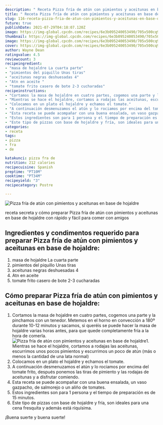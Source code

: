 ```yaml
---
description: " Receta Pizza fría de atún con pimientos y aceitunas en base de hojaldre"
title: " Receta Pizza fría de atún con pimientos y aceitunas en base de hojaldre"
slug: 116-receta-pizza-fria-de-atun-con-pimientos-y-aceitunas-en-base-de-hojaldre
future: true
publishDate: 2021-07-29T04:18:07.120Z
image: https://img-global.cpcdn.com/recipes/6e3b095240053490/705x500cq90/pizza-fria-de-atun-con-pimientos-y-aceitunas-en-base-de-hojaldre-foto-principal.jpg
thumbnail: https://img-global.cpcdn.com/recipes/6e3b095240053490/705x500cq90/pizza-fria-de-atun-con-pimientos-y-aceitunas-en-base-de-hojaldre-foto-principal.jpg
image: https://img-global.cpcdn.com/recipes/6e3b095240053490/705x500cq90/pizza-fria-de-atun-con-pimientos-y-aceitunas-en-base-de-hojaldre-foto-principal.jpg
cover: https://img-global.cpcdn.com/recipes/6e3b095240053490/705x500cq90/pizza-fria-de-atun-con-pimientos-y-aceitunas-en-base-de-hojaldre-foto-principal.jpg
author: Wayne Dean
ratingvalue: 4.5
reviewcount: 3
recipeingredient:
- "masa de hojaldre La cuarta parte"
- "pimientos del piquillo Unas tiras"
- "aceitunas negras deshuesadas 4"
- "Atn en aceite "
- "tomate frito casero de bote 2-3 cucharadas"
recipeinstructions:
- "Cortamos la masa de hojaldre en cuatro partes, cogemos una parte y la pinchamos con un tenedor. Metemos en el horno en convección a 180º durante 10-12 minutos y sacamos, si queréis se puede hacer la masa de hojaldre varias horas antes, para que quede completamente fría a la hora de comerla."
- "Mientras se hace el hojaldre, cortamos a rodajas las aceitunas, escurrimos unos pocos pimientos y escurrimos un poco de atún (más o menos la cantidad de una lata normal)"
- "Colocamos en un plato el hojaldre y echamos el tomate."
- "A continuación desmenuzamos el atún y lo rociamos por encima del tomate frito, después ponemos las tiras de pimiento y las rodajas de aceitunas y a disfrutar comiendo."
- "Esta receta se puede acompañar con una buena ensalada, un vaso gazpacho, de salmorejo o un aliño de tomates."
- "Estos ingredientes son para 1 persona y el tiempo de preparación es de 15 minutos."
- "Este tipo de pizzas con base de hojaldre y fría, son ideales para una cena fresquita y además está riquísima."
categories:
- receta
tags:
- pizza
- fra
- de

katakunci: pizza fra de 
nutrition: 212 calories
recipecuisine: Spanish
preptime: "PT10M"
cooktime: "PT34M"
recipeyield: "3"
recipecategory: Postre

---
```



![Pizza fría de atún con pimientos y aceitunas en base de hojaldre](https://img-global.cpcdn.com/recipes/6e3b095240053490/705x500cq90/pizza-fria-de-atun-con-pimientos-y-aceitunas-en-base-de-hojaldre-foto-principal.jpg)

receta secreta y cómo preparar Pizza fría de atún con pimientos y aceitunas en base de hojaldre con rápido y fácil para comer con amigos

<!--inarticleads1-->

## Ingredientes y condimentos requerido para preparar Pizza fría de atún con pimientos y aceitunas en base de hojaldre:

1. masa de hojaldre La cuarta parte
1. pimientos del piquillo Unas tiras
1. aceitunas negras deshuesadas 4
1. Atn en aceite 
1. tomate frito casero de bote 2-3 cucharadas



<!--inarticleads2-->

## Cómo preparar Pizza fría de atún con pimientos y aceitunas en base de hojaldre:

1. Cortamos la masa de hojaldre en cuatro partes, cogemos una parte y la pinchamos con un tenedor. Metemos en el horno en convección a 180º durante 10-12 minutos y sacamos, si queréis se puede hacer la masa de hojaldre varias horas antes, para que quede completamente fría a la hora de comerla.
<img src="https://img-global.cpcdn.com/steps/4cdb8ea2ac76d760/160x128cq70/foto-del-paso-1-de-la-receta-pizza-fria-de-atun-con-pimientos-y-aceitunas-en-base-de-hojaldre.jpg" alt="Pizza fría de atún con pimientos y aceitunas en base de hojaldre">1. Mientras se hace el hojaldre, cortamos a rodajas las aceitunas, escurrimos unos pocos pimientos y escurrimos un poco de atún (más o menos la cantidad de una lata normal)
1. Colocamos en un plato el hojaldre y echamos el tomate.
1. A continuación desmenuzamos el atún y lo rociamos por encima del tomate frito, después ponemos las tiras de pimiento y las rodajas de aceitunas y a disfrutar comiendo.
1. Esta receta se puede acompañar con una buena ensalada, un vaso gazpacho, de salmorejo o un aliño de tomates.
1. Estos ingredientes son para 1 persona y el tiempo de preparación es de 15 minutos.
1. Este tipo de pizzas con base de hojaldre y fría, son ideales para una cena fresquita y además está riquísima.



¡Buena suerte y buena suerte!

